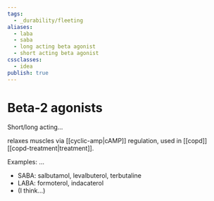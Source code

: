 ```yaml
---
tags:
  - _durability/fleeting
aliases:
  - laba
  - saba
  - long acting beta agonist
  - short acting beta agonist
cssclasses:
  - idea
publish: true
---
```

# Beta-2 agonists
Short/long acting...

relaxes muscles via [[cyclic-amp|cAMP]] regulation, used in [[copd]] [[copd-treatment|treatment]].

Examples: ...
- SABA: salbutamol, levalbuterol, terbutaline
- LABA: formoterol, indacaterol
- (I think...)
